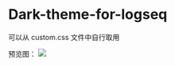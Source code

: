 # Dark-theme-for-logseq
可以从 custom.css 文件中自行取用

预览图：
![](https://github.com/dale502/Le-theme-logseq/blob/main/Xnip2021-02-02_22-39-47.jpg)

